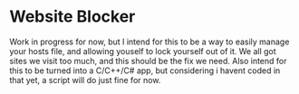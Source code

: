 # Website Blocker

Work in progress for now, but I intend for this to be a way to easily manage your hosts file, and allowing youself to lock yourself out of it. We all got sites we visit too much, and this should be the fix we need.
Also intend for this to be turned into a C/C++/C# app, but considering i havent coded in that yet, a script will do just fine for now.
